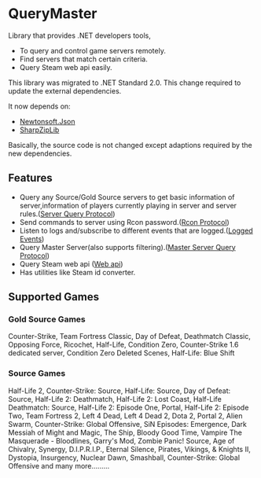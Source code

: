 # QueryMaster

Library that provides .NET developers tools,
* To query and control game servers remotely.
* Find servers that match certain criteria.
* Query Steam web api easily.

This library was migrated to .NET Standard 2.0. This change required to update the external dependencies.

It now depends on:
* [Newtonsoft.Json](https://www.newtonsoft.com/json)
* [SharpZipLib](https://github.com/icsharpcode/SharpZipLib)

Basically, the source code is not changed except adaptions required by the new dependencies.

## Features

* Query any Source/Gold Source servers to get basic information of server,information of players currently playing in server and server rules.([Server Query Protocol](https://developer.valvesoftware.com/wiki/Server_queries))
* Send commands to server using Rcon password.([Rcon Protocol](https://developer.valvesoftware.com/wiki/Source_RCON_Protocol))
* Listen to logs and/subscribe to different events that are logged.([Logged Events](https://developer.valvesoftware.com/wiki/HL_Log_Standard))
* Query Master Server(also supports filtering).([Master Server Query Protocol](https://developer.valvesoftware.com/wiki/Master_Server_Query_Protocol))
* Query Steam web api ([Web api](https://steamcommunity.com/dev))
* Has utilities like Steam id converter.

## Supported Games

### Gold Source Games

Counter-Strike, Team Fortress Classic, Day of Defeat, Deathmatch Classic, Opposing Force, Ricochet, Half-Life, Condition Zero, Counter-Strike 1.6 dedicated server, Condition Zero Deleted Scenes, Half-Life: Blue Shift

### Source Games

Half-Life 2, Counter-Strike: Source, Half-Life: Source, Day of Defeat: Source, Half-Life 2: Deathmatch, Half-Life 2: Lost Coast, Half-Life Deathmatch: Source, Half-Life 2: Episode One, Portal, Half-Life 2: Episode Two, Team Fortress 2, Left 4 Dead, Left 4 Dead 2, Dota 2, Portal 2, Alien Swarm, Counter-Strike: Global Offensive, SiN Episodes: Emergence, Dark Messiah of Might and Magic, The Ship, Bloody Good Time, Vampire The Masquerade - Bloodlines, Garry's Mod, Zombie Panic! Source, Age of Chivalry, Synergy, D.I.P.R.I.P., Eternal Silence, Pirates, Vikings, & Knights II, Dystopia, Insurgency, Nuclear Dawn, Smashball, Counter-Strike: Global Offensive and many more.........